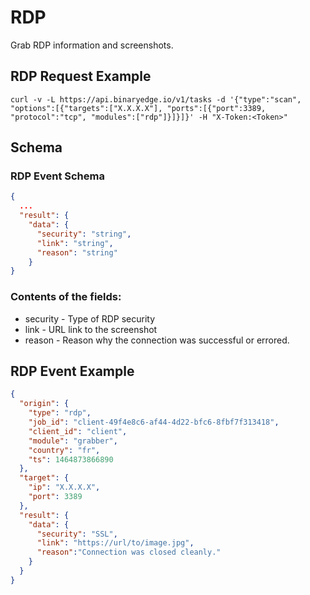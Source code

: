 # RDP

Grab RDP information and screenshots.

## RDP Request Example

```
curl -v -L https://api.binaryedge.io/v1/tasks -d '{"type":"scan", "options":[{"targets":["X.X.X.X"], "ports":[{"port":3389, "protocol":"tcp", "modules":["rdp"]}]}]}' -H "X-Token:<Token>"
```

## Schema

### RDP Event Schema

```json
{
  ...
  "result": {
    "data": {
      "security": "string",
      "link": "string",
      "reason": "string"
    }
}
```

### Contents of the fields:

* security - Type of RDP security
* link - URL link to the screenshot
* reason - Reason why the connection was successful or errored.

## RDP Event Example

```json
{
  "origin": {
    "type": "rdp",
    "job_id": "client-49f4e8c6-af44-4d22-bfc6-8fbf7f313418",
    "client_id": "client",
    "module": "grabber",
    "country": "fr",
    "ts": 1464873866890
  },
  "target": {
    "ip": "X.X.X.X",
    "port": 3389
  },
  "result": {
    "data": {
      "security": "SSL",
      "link": "https://url/to/image.jpg",
      "reason":"Connection was closed cleanly."
    }
  }
}
```
